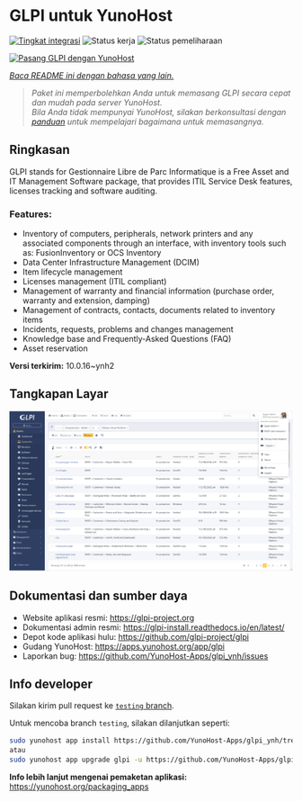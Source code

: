 <!--
N.B.: README ini dibuat secara otomatis oleh <https://github.com/YunoHost/apps/tree/master/tools/readme_generator>
Ini TIDAK boleh diedit dengan tangan.
-->

# GLPI untuk YunoHost

[![Tingkat integrasi](https://dash.yunohost.org/integration/glpi.svg)](https://ci-apps.yunohost.org/ci/apps/glpi/) ![Status kerja](https://ci-apps.yunohost.org/ci/badges/glpi.status.svg) ![Status pemeliharaan](https://ci-apps.yunohost.org/ci/badges/glpi.maintain.svg)

[![Pasang GLPI dengan YunoHost](https://install-app.yunohost.org/install-with-yunohost.svg)](https://install-app.yunohost.org/?app=glpi)

*[Baca README ini dengan bahasa yang lain.](./ALL_README.md)*

> *Paket ini memperbolehkan Anda untuk memasang GLPI secara cepat dan mudah pada server YunoHost.*  
> *Bila Anda tidak mempunyai YunoHost, silakan berkonsultasi dengan [panduan](https://yunohost.org/install) untuk mempelajari bagaimana untuk memasangnya.*

## Ringkasan

GLPI stands for Gestionnaire Libre de Parc Informatique is a Free Asset and IT Management Software package, that provides ITIL Service Desk features, licenses tracking and software auditing.

### Features:

- Inventory of computers, peripherals, network printers and any associated components through an interface, with inventory tools such as: FusionInventory or OCS Inventory
- Data Center Infrastructure Management (DCIM)
- Item lifecycle management
- Licenses management (ITIL compliant)
- Management of warranty and financial information (purchase order, warranty and extension, damping)
- Management of contracts, contacts, documents related to inventory items
- Incidents, requests, problems and changes management
- Knowledge base and Frequently-Asked Questions (FAQ)
- Asset reservation


**Versi terkirim:** 10.0.16~ynh2

## Tangkapan Layar

![Tangkapan Layar pada GLPI](./doc/screenshots/screenshot.png)

## Dokumentasi dan sumber daya

- Website aplikasi resmi: <https://glpi-project.org>
- Dokumentasi admin resmi: <https://glpi-install.readthedocs.io/en/latest/>
- Depot kode aplikasi hulu: <https://github.com/glpi-project/glpi>
- Gudang YunoHost: <https://apps.yunohost.org/app/glpi>
- Laporkan bug: <https://github.com/YunoHost-Apps/glpi_ynh/issues>

## Info developer

Silakan kirim pull request ke [`testing` branch](https://github.com/YunoHost-Apps/glpi_ynh/tree/testing).

Untuk mencoba branch `testing`, silakan dilanjutkan seperti:

```bash
sudo yunohost app install https://github.com/YunoHost-Apps/glpi_ynh/tree/testing --debug
atau
sudo yunohost app upgrade glpi -u https://github.com/YunoHost-Apps/glpi_ynh/tree/testing --debug
```

**Info lebih lanjut mengenai pemaketan aplikasi:** <https://yunohost.org/packaging_apps>
